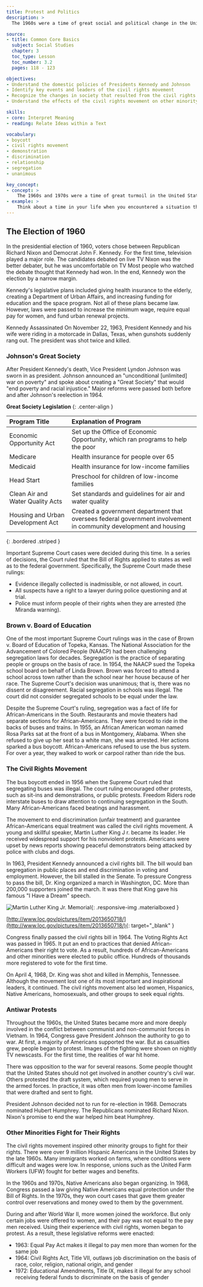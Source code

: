 ```yaml
---
title: Protest and Politics
description: >
  The 1960s were a time of great social and political change in the United States. African Americans used nonviolent protests to gain civil rights. The civil rights movement inspired women and other minorities to fight for their rights.

source:
- title: Common Core Basics
  subject: Social Studies
  chapter: 3
  toc_type: Lesson
  toc_number: 3.2
  pages: 118 - 123

objectives:
- Understand the domestic policies of Presidents Kennedy and Johnson
- Identify key events and leaders of the civil rights movement
- Recognize the changes in society that resulted from the civil rights movement
- Understand the effects of the civil rights movement on other minority groups

skills:
- core: Interpret Meaning
- reading: Relate Ideas within a Text

vocabulary:
- boycott
- civil rights movement
- demonstration
- discrimination
- relationship
- segregation
- unanimous

key_concept:
- concept: >
    The 1960s and 1970s were a time of great turmoil in the United States.
- example: >
    Think about a time in your life when you encountered a situation that you believed was unfair. How did you react to it? What, if anything, did you do about it?<br /><br />From the time that slavery was abolished, laws and other practices were put in place that continued to treat African Americans unfairly. The civil rights movement encouraged all people to take a stand against discrimination.
---
```

## The Election of 1960

In the presidential election of 1960, voters chose between Republican Richard Nixon and Democrat John F. Kennedy. For the first time, television played a major role. The candidates debated on live TV Nixon was the better debater, but he was uncomfortable on TV Most people who watched the debate thought that Kennedy had won. In the end, Kennedy won the election by a narrow margin.

Kennedy's legislative plans included giving health insurance to the elderly, creating a Department of Urban Affairs, and increasing funding for education and the space program. Not all of these plans became law. However, laws were passed to increase the minimum wage, require equal pay for women, and fund urban renewal projects.

Kennedy Assassinated On November 22, 1963, President Kennedy and his wife were riding in a motorcade in Dallas, Texas, when gunshots suddenly rang out. The president was shot twice and killed.

### Johnson's Great Society

After President Kennedy's death, Vice President Lyndon Johnson was sworn in as president. Johnson announced an "unconditional [unlimited] war on poverty" and spoke about creating a "Great Society" that would "end poverty and racial injustice." Major reforms were passed both before and after Johnson's reelection in 1964.

**Great Society Legislation**
{: .center-align }

| Program Title | Explanation of Program |
|:-|:-|
| Economic Opportunity Act | Set up the Office of Economic Opportunity, which ran programs to help the poor |
| Medicare | Health insurance for people over 65 |
| Medicaid | Health insurance for low-income families |
| Head Start | Preschool for children of low-income families |
| Clean Air and Water Quality Acts | Set standards and guidelines for air and water quality |
| Housing and Urban Development Act | Created a government department that oversees federal government involvement in community development and housing |
{: .bordered .striped }

Important Supreme Court cases were decided during this time. In a series of decisions, the Court ruled that the Bill of Rights applied to states as well as to the federal government. Specifically, the Supreme Court made these rulings:

  * Evidence illegally collected is inadmissible, or not allowed, in court.
  * All suspects have a right to a lawyer during police questioning and at trial.
  * Police must inform people of their rights when they are arrested (the Miranda warning).
  
### Brown v. Board of Education

One of the most important Supreme Court rulings was in the case of Brown v. Board of Education of Topeka, Kansas. The National Association for the Advancement of Colored People (NAACP) had been challenging segregation laws for decades. Segregation is the practice of separating people or groups on the basis of race. In 1954, the NAACP sued the Topeka school board on behalf of Linda Brown. Brown was forced to attend a school across town rather than the school near her house because of her race. The Supreme Court's decision was unanimous; that is, there was no dissent or disagreement. Racial segregation in schools was illegal. The court did not consider segregated schools to be equal under the law. 

Despite the Supreme Court's ruling, segregation was a fact of life for African-Americans in the South. Restaurants and movie theaters had separate sections for African-Americans. They were forced to ride in the backs of buses and trains. In 1955, an African American woman named Rosa Parks sat at the front of a bus in Montgomery, Alabama. When she refused to give up her seat to a white man, she was arrested. Her actions sparked a bus boycott. African-Americans refused to use the bus system. For over a year, they walked to work or carpool rather than ride the bus.

### The Civil Rights Movement

The bus boycott ended in 1956 when the Supreme Court ruled that segregating buses was illegal. The court ruling encouraged other protests, such as sit-ins and demonstrations, or public protests. Freedom Riders rode interstate buses to draw attention to continuing segregation in the South. Many African-Americans faced beatings and harassment.

The movement to end discrimination (unfair treatment) and guarantee African-Americans equal treatment was called the civil rights movement. A young and skillful speaker, Martin Luther King J r. became its leader. He received widespread support for his nonviolent protests. Americans were upset by news reports showing peaceful demonstrators being attacked by police with clubs and dogs.

In 1963, President Kennedy announced a civil rights bill. The bill would ban segregation in public places and end discrimination in voting and employment. However, the bill stalled in the Senate. To pressure Congress to pass the bill, Dr. King organized a march in Washington, DC. More than 200,000 supporters joined the march. It was there that King gave his famous "I Have a Dream" speech.

![Martin Luther King Jr. Memorial](.../img/mlk_memorial.jpg){: .responsive-img .materialboxed }

[http://www.loc.gov/pictures/item/2013650718/](http://www.loc.gov/pictures/item/2013650718/){: target="_blank" }

Congress finally passed the civil rights bill in 1964. The Voting Rights Act was passed in 1965. It put an end to practices that denied African-Americans their right to vote. As a result, hundreds of African-Americans and other minorities were elected to public office. Hundreds of thousands more registered to vote for the first time.

On April 4, 1968, Dr. King was shot and killed in Memphis, Tennessee. Although the movement lost one of its most important and inspirational leaders, it continued. The civil rights movement also led women, Hispanics, Native Americans, homosexuals, and other groups to seek equal rights.

### Antiwar Protests

Throughout the 1960s, the United States became more and more deeply involved in the conflict between communist and non-communist forces in Vietnam. In 1964, Congress gave President Johnson the authority to go to war. At first, a majority of Americans supported the war. But as casualties grew, people began to protest. Images of the fighting were shown on nightly TV newscasts. For the first time, the realities of war hit home.

There was opposition to the war for several reasons. Some people thought that the United States should not get involved in another country's civil war. Others protested the draft system, which required young men to serve in the armed forces. In practice, it was often men from lower-income families that were drafted and sent to fight.

President Johnson decided not to run for re-election in 1968. Democrats nominated Hubert Humphrey. The Republicans nominated Richard Nixon. Nixon's promise to end the war helped him beat Humphrey.

### Other Minorities Fight for Their Rights

The civil rights movement inspired other minority groups to fight for their rights. There were over 9 million Hispanic Americans in the United States by the late 1960s. Many immigrants worked on farms, where conditions were difficult and wages were low. In response, unions such as the United Farm Workers (UFW) fought for better wages and benefits.

In the 1960s and 1970s, Native Americans also began organizing. In 1968, Congress passed a law giving Native Americans equal protection under the Bill of Rights. In the 1970s, they won court cases that gave them greater control over reservations and money owed to them by the government.

During and after World War II, more women joined the workforce. But only certain jobs were offered to women, and their pay was not equal to the pay men received. Using their experience with civil rights, women began to protest. As a result, these legislative reforms were enacted:

  * 1963: Equal Pay Act makes it illegal to pay men more than women for the same job  
  * 1964: Civil Rights Act, Title VII, outlaws job discrimination on the basis of race, color, religion, national origin, and gender  
  * 1972: Educational Amendments, Title IX, makes it illegal for any school receiving federal funds to discriminate on the basis of gender
